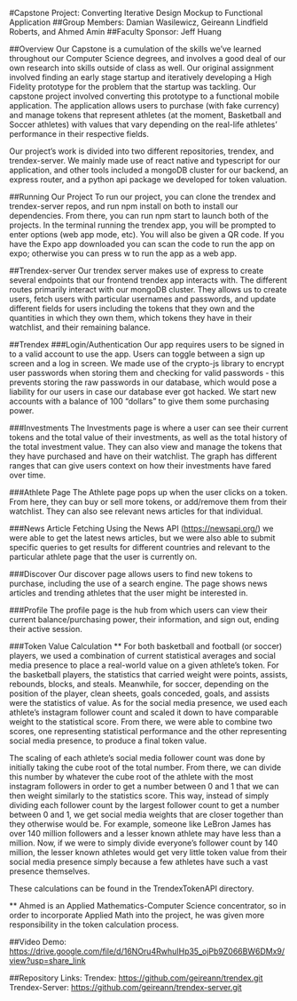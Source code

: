 #Capstone Project: Converting Iterative Design Mockup to Functional Application
##Group Members: Damian Wasilewicz, Geireann Lindfield Roberts, and Ahmed Amin
##Faculty Sponsor: Jeff Huang

##Overview
Our Capstone is a cumulation of the skills we’ve learned throughout our Computer Science degrees, and involves a good deal of our own research into skills outside of class as well.
Our original assignment involved finding an early stage startup and iteratively developing a High Fidelity prototype for the problem that the startup was tackling. Our capstone project involved converting this prototype to a functional mobile application. The application allows users to purchase (with fake currency) and manage tokens that represent athletes (at the moment, Basketball and Soccer athletes) with values that vary depending on the real-life athletes’ performance in their respective fields.

Our project’s work is divided into two different repositories, trendex, and trendex-server.
We mainly made use of react native and typescript for our application, and other tools included a mongoDB cluster for our backend, an express router, and a python api package we developed for token valuation.

##Running Our Project
To run our project, you can clone the trendex and trendex-server repos, and run npm install on both to install our dependencies. From there, you can run npm start to launch both of the projects. In the terminal running the trendex app, you will be prompted to enter options (web app mode, etc). You will also be given a QR code. If you have the Expo app downloaded you can scan the code to run the app on expo; otherwise you can press w to run the app as a web app.


##Trendex-server
Our trendex server makes use of express to create several endpoints that our frontend trendex app interacts with. The different routes primarily interact with our mongoDB cluster. They allows us to create users, fetch users with particular usernames and passwords, and update different fields for users including the tokens that they own and the quantities in which they own them, which tokens they have in their watchlist, and their remaining balance.

##Trendex 
###Login/Authentication
Our app requires users to be signed in to a valid account to use the app. Users can toggle between a sign up screen and a log in screen. We made use of the crypto-js library to encrypt user passwords when storing them and checking for valid passwords - this prevents storing the raw passwords in our database, which would pose a liability for our users in case our database ever got hacked. We start new accounts with a balance of 100 “dollars” to give them some purchasing power.

###Investments
The Investments page is where a user can see their current tokens and the total value of their investments, as well as the total history of the total investment value. They can also view and manage the tokens that they have purchased and have on their watchlist. The graph has different ranges that can give users context on how their investments have fared over time.

###Athlete Page
The Athlete page pops up when the user clicks on a token. From here, they can buy or sell more tokens, or add/remove them from their watchlist. They can also see relevant news articles for that individual.

###News Article Fetching
Using the News API (https://newsapi.org/) we were able to get the latest news articles, but we were also able to submit specific queries to get results for different countries and relevant to the particular athlete page that the user is currently on.

###Discover
Our discover page allows users to find new tokens to purchase, including the use of a search engine. The page shows news articles and trending athletes that the user might be interested in.

###Profile
The profile page is the hub from which users can view their current balance/purchasing power, their information, and sign out, ending their active session.

###Token Value Calculation **
For both basketball and football (or soccer) players, we used a combination of current statistical averages and social media presence to place a real-world value on a given athlete’s token. For the basketball players, the statistics that carried weight were points, assists, rebounds, blocks, and steals. Meanwhile, for soccer, depending on the position of the player, clean sheets, goals conceded, goals, and assists were the statistics of value. As for the social media presence, we used each athlete’s instagram follower count and scaled it down to have comparable weight to the statistical score. From there, we were able to combine two scores, one representing statistical performance and the other representing social media presence, to produce a final token value. 

The scaling of each athlete’s social media follower count was done by initially taking the cube root of the total number. From there, we can divide this number by whatever the cube root of the athlete with the most instagram followers in order to get a number between 0 and 1 that we can then weight similarly to the statistics score. This way, instead of simply dividing each follower count by the largest follower count to get a number between 0 and 1, we get social media weights that are closer together than they otherwise would be. For example, someone like LeBron James has over 140 million followers and a lesser known athlete may have less than a million. Now, if we were to simply divide everyone’s follower count by 140 million, the lesser known athletes would get very little token value from their social media presence simply because a few athletes have such a vast presence themselves. 

These calculations can be found in the TrendexTokenAPI directory. 

** Ahmed is an Applied Mathematics-Computer Science concentrator, so in order to incorporate Applied Math into the project, he was given more responsibility in the token calculation process.

##Video Demo: https://drive.google.com/file/d/16NOru4RwhuIHp35_ojPb9Z066BW6DMx9/view?usp=share_link

##Repository Links:
Trendex: https://github.com/geireann/trendex.git
Trendex-Server: https://github.com/geireann/trendex-server.git

